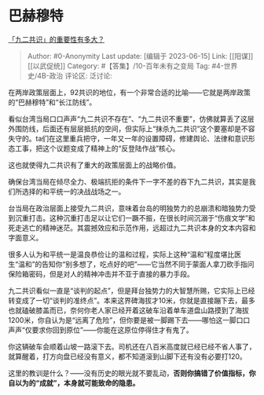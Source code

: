 # 巴赫穆特
[「九二共识」的重要性有多大？](https://www.zhihu.com/question/22045393/answer/3075123505)

> Author: #0-Anonymity
> Last update: [编辑于 2023-06-15]
> Link: [[阳谋]] [[以武促统]]
> Category: #【答集】/10-百年未有之变局
> Tag: #4-世界史/4B-政治 
> 评论区:
> 泛讨论:

在两岸政策层面上，92共识的地位，有一个非常合适的比喻——它就是两岸政策的“巴赫穆特”和“长江防线”。

看似台湾当局口口声声“九二共识不存在”、“九二共识不重要”，仿佛就算丢了这层外围防线，后面还有层层抵抗的空间，但实际上“抹杀九二共识”这个要塞却是不容失守的。ta们在这里重兵把守，一年又一年的设置障碍，修建舆论、法律和意识形态工事，把这个议题变成了精神上的“反登陆作战”核心。

这也就使得九二共识有了重大的政策层面上的战略价值。

确保台湾当局在倾尽全力、极端抗拒的条件下一字不差的吞下九二共识，其实是我们所选择的和平统一的决战战场之一。

台当局在政治层面上接受九二共识，意味着台岛的明独势力的总崩溃和暗独势力受到沉重打击。这种沉重打击足以让它们一蹶不振，在很长时间沉溺于“伤痕文学”和死走逃亡的精神迷茫。其震撼效应和示范作用，远超过九二共识本身的文本内容和字面意义。

很多人认为和平统一是温良恭俭让的温和过程，实际上这种“温和”程度堪比医生“温和”的告知你“别多想了，吃点好的吧”——它当然不同于蒙面人拿刀砍手指问保险箱密码，但是对人的精神冲击并不亚于直接的暴力手段。

九二共识看似一直是“谈判的起点”，但是拜台独势力的大智慧所赐，它实际上已经转变成了一切“谈判的准终点”。本来这界碑海拔才10米，你就是直接蹦下去，最多也就磕破膝盖而已，奈何你老人家已经开着这破车沿着单车道盘山路摸到了海拔1200米，你自认为是“远离了危险”，但你要是被一脚踢下去——哪怕这一脚口口声声“仅要求你回到原位”——你能在这原位停得住才有鬼了。

你这辆破车会顺着山坡一路滚下去。司机还在八百米高度就已经已经不省人事了，就算醒着，打方向盘已经没有意义，都不知道滚到山脚下还有没有必要打120。

这里的教训是什么？——没有历史的眼光就不要乱动，**否则你搞错了价值指标，你自以为的“成就”，本身就可能致命的隐患。**